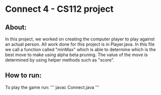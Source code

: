 # Connect 4 - CS112 project

## About:
In this project, we worked on creating the computer player to play against an actual person. All work done for this project is in Player.java. In this file we call a function called "minMax" which is able to determine which is the best move to make using alpha beta pruning. The value of the move is determined by using helper methods such as "score". 

## How to run:
To play the game run:
'''
javac Connect.java
'''

